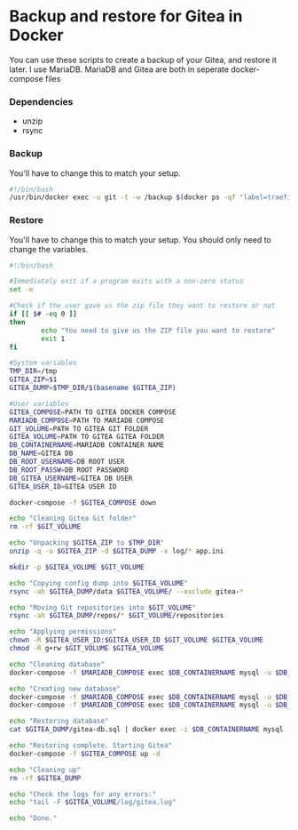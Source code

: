 # Backup and restore for Gitea in Docker
You can use these scripts to create a backup of your Gitea, and restore it later. I use MariaDB.
MariaDB and Gitea are both in seperate docker-compose files

### Dependencies
- unzip
- rsync

### Backup
You'll have to change this to match your setup.
```bash
#!/bin/bash
/usr/bin/docker exec -u git -t -w /backup $(docker ps -qf "label=traefik.http.routers.gitea-web.rule=Host(\`gitea.apps.thedutchmc.nl\`)") bash -c '/app/gitea/gitea dump -c /data/gitea/conf/app.ini'
```

### Restore
You'll have to change this to match your setup. You should only need to change the variables.
```bash
#!/bin/bash

#Immediately exit if a program exits with a non-zero status
set -e

#Check if the user gave us the zip file they want to restore or not
if [[ $# -eq 0 ]]
then
        echo "You need to give us the ZIP file you want to restore"
        exit 1
fi

#System variables
TMP_DIR=/tmp
GITEA_ZIP=$1
GITEA_DUMP=$TMP_DIR/$(basename $GITEA_ZIP)

#User variables
GITEA_COMPOSE=PATH TO GITEA DOCKER COMPOSE
MARIADB_COMPOSE=PATH TO MARIADB COMPOSE
GIT_VOLUME=PATH TO GITEA GIT FOLDER
GITEA_VOLUME=PATH TO GITEA GITEA FOLDER
DB_CONTAINERNAME=MARIADB CONTAINER NAME
DB_NAME=GITEA DB
DB_ROOT_USERNAME=DB ROOT USER
DB_ROOT_PASSW=DB ROOT PASSWORD
DB_GITEA_USERNAME=GITEA DB USER
GITEA_USER_ID=GITEA USER ID

docker-compose -f $GITEA_COMPOSE down

echo "Cleaning Gitea Git folder"
rm -rf $GIT_VOLUME

echo "Unpacking $GITEA_ZIP to $TMP_DIR"
unzip -q -u $GITEA_ZIP -d $GITEA_DUMP -x log/* app.ini

mkdir -p $GITEA_VOLUME $GIT_VOLUME

echo "Copying config dump into $GITEA_VOLUME"
rsync -ah $GITEA_DUMP/data $GITEA_VOLUME/ --exclude gitea-*

echo "Moving Git repositories into $GIT_VOLUME"
rsync -ah $GITEA_DUMP/repos/* $GIT_VOLUME/repositories

echo "Applying permissions"
chown -R $GITEA_USER_ID:$GITEA_USER_ID $GIT_VOLUME $GITEA_VOLUME
chmod -R g+rw $GIT_VOLUME $GITEA_VOLUME

echo "Cleaning database"
docker-compose -f $MARIADB_COMPOSE exec $DB_CONTAINERNAME mysql -u $DB_ROOT_USERNAME -p$DB_ROOT_PASSW -e 'DROP DATABASE '"${DB_NAME}"';'

echo "Creating new database"
docker-compose -f $MARIADB_COMPOSE exec $DB_CONTAINERNAME mysql -u $DB_ROOT_USERNAME -p$DB_ROOT_PASSW -e 'CREATE DATABASE '"${DB_NAME}"';'
docker-compose -f $MARIADB_COMPOSE exec $DB_CONTAINERNAME mysql -u $DB_ROOT_USERNAME -p$DB_ROOT_PASSW -e 'GRANT ALL PRIVILEGES ON '"${DB_NAME}"'.* TO '"'${DB_GITEA_USERNAME}'"'@'"'%'"';'

echo "Restoring database"
cat $GITEA_DUMP/gitea-db.sql | docker exec -i $DB_CONTAINERNAME mysql -u $DB_ROOT_USERNAME -p$DB_ROOT_PASSW $DB_NAME

echo "Restoring complete. Starting Gitea"
docker-compose -f $GITEA_COMPOSE up -d

echo "Cleaning up"
rm -rf $GITEA_DUMP

echo "Check the logs for any errors:"
echo "tail -F $GITEA_VOLUME/log/gitea.log"

echo "Done."
```